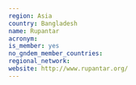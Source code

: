 ```yaml
---
region: Asia
country: Bangladesh
name: Rupantar
acronym: 
is_member: yes
no_gndem_member_countries: 
regional_network: 
website: http://www.rupantar.org/
---
```

